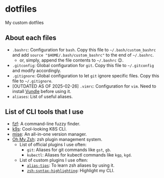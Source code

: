 # dotfiles
My custom dotfiles

## About each files
- `.bashrc`: Configuration for `bash`. Copy this file to `~/.bash/custom_bashrc` and add `source "$HOME/.bash/custom_bashrc"` to the end of `~/.bashrc`.
    - or, simply, append the file contents to `~/.bashrc` 😉.
- `.gitconfig`: Global configuration for `git`. Copy this file to `~/.gitconfig` and modify accordingly.
- `.gitignore`: Global configuration to let `git` ignore specific files. Copy this file to `~/.gitignore`.
- [OUTDATED AS OF 2025-02-26] `.vimrc`: Configuration for `vim`. Need to install [Vundle](https://github.com/VundleVim/Vundle.vim) before using it.
- `aliases`: List of useful aliases.

## List of CLI tools that I use
- [fzf](https://github.com/junegunn/fzf): A command-line fuzzy finder.
- [k9s](https://k9scli.io/): Cool-looking K8S CLI.
- [mise](https://github.com/jdx/mise): An all-in-one version manager.
- [Oh My Zsh](https://ohmyz.sh/): zsh plugin management system.
    - List of official plugins I use often:
        - `git`: Aliases for git commands like `gst`, `gb`.
        - `kubectl`: Aliases for kubectl commands like `kgp`, `kgd`.
    - List of custom plugins I use often:
        - [`alias-tips`](https://github.com/djui/alias-tips): To learn zsh aliases by using it.
        - [`zsh-syntax-highlighting`](https://github.com/zsh-users/zsh-syntax-highlighting): Highlight my CLI.